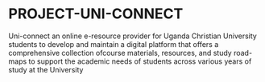 # PROJECT-UNI-CONNECT
Uni-connect an online e-resource provider for Uganda Christian University students to develop and maintain a digital platform that offers a comprehensive collection ofcourse materials, resources, and study road-maps to support the academic needs of students across various years of study at the University 

